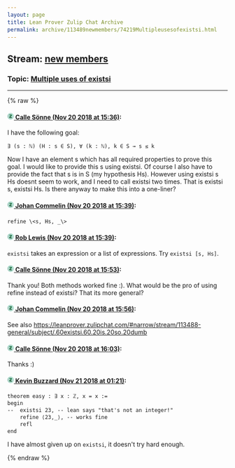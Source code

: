 ```yaml
---
layout: page
title: Lean Prover Zulip Chat Archive 
permalink: archive/113489newmembers/74219Multipleusesofexistsi.html
---
```


## Stream: [new members](index.html)
### Topic: [Multiple uses of existsi](74219Multipleusesofexistsi.html)

---


{% raw %}
#### [![Click to go to Zulip](../../assets/img/zulip2.png) Calle Sönne (Nov 20 2018 at 15:36)](https://leanprover.zulipchat.com/#narrow/stream/113489-new%20members/topic/Multiple%20uses%20of%20existsi/near/148043024):
I have the following goal:
```lean
∃ (s : ℕ) (H : s ∈ S), ∀ (k : ℕ), k ∈ S → s ≤ k
```
Now I have an element s which has all required properties to prove this goal. I would like to provide this s using existsi. Of course I also have to provide the fact that s is in S (my hypothesis Hs). However using existsi s Hs doesnt seem to work, and I need to call existsi two times. That is existsi s, existsi Hs. Is there anyway to make this into a one-liner?

#### [![Click to go to Zulip](../../assets/img/zulip2.png) Johan Commelin (Nov 20 2018 at 15:39)](https://leanprover.zulipchat.com/#narrow/stream/113489-new%20members/topic/Multiple%20uses%20of%20existsi/near/148043187):
`refine \<s, Hs, _\>`

#### [![Click to go to Zulip](../../assets/img/zulip2.png) Rob Lewis (Nov 20 2018 at 15:39)](https://leanprover.zulipchat.com/#narrow/stream/113489-new%20members/topic/Multiple%20uses%20of%20existsi/near/148043189):
`existsi` takes an expression or a list of expressions. Try `existsi [s, Hs]`.

#### [![Click to go to Zulip](../../assets/img/zulip2.png) Calle Sönne (Nov 20 2018 at 15:53)](https://leanprover.zulipchat.com/#narrow/stream/113489-new%20members/topic/Multiple%20uses%20of%20existsi/near/148044104):
Thank you! Both methods worked fine :). What would be the pro of using refine instead of existsi? That its more general?

#### [![Click to go to Zulip](../../assets/img/zulip2.png) Johan Commelin (Nov 20 2018 at 15:56)](https://leanprover.zulipchat.com/#narrow/stream/113489-new%20members/topic/Multiple%20uses%20of%20existsi/near/148044259):
See also https://leanprover.zulipchat.com/#narrow/stream/113488-general/subject/.60existsi.60.20is.20so.20dumb

#### [![Click to go to Zulip](../../assets/img/zulip2.png) Calle Sönne (Nov 20 2018 at 16:03)](https://leanprover.zulipchat.com/#narrow/stream/113489-new%20members/topic/Multiple%20uses%20of%20existsi/near/148044703):
Thanks :)

#### [![Click to go to Zulip](../../assets/img/zulip2.png) Kevin Buzzard (Nov 21 2018 at 01:21)](https://leanprover.zulipchat.com/#narrow/stream/113489-new%20members/topic/Multiple%20uses%20of%20existsi/near/148078885):
```lean
theorem easy : ∃ x : ℤ, x = x :=
begin
--  existsi 23, -- lean says "that's not an integer!"
    refine ⟨23,_⟩, -- works fine
    refl
end
```
I have almost given up on `existsi`, it doesn't try hard enough.


{% endraw %}
